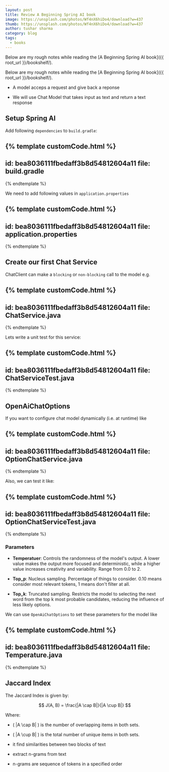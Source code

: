 ```yaml
---
layout: post
title: Review A Beginning Spring AI book
image: https://unsplash.com/photos/Wf4nX6hiDo4/download?w=437
thumb: https://unsplash.com/photos/Wf4nX6hiDo4/download?w=437
author: tushar sharma
category: blog
tags:
  - books
---
```


Below are my rough notes while reading the [A Beginning Spring AI book]({{ root_url }}/bookshelf/).<!-- truncate_here -->

Below are my rough notes while reading the [A Beginning Spring AI book]({{ root_url }}/bookshelf/).<br>

- A model acceps a request and give back a reponse

- We will use Chat Model that takes input as text and return a text response

## Setup Spring AI

Add following `dependencies` to `build.gradle`: 

{% template  customCode.html %}
---
id: bea8036111fbedaff3b8d54812604a11
file: build.gradle
---
{% endtemplate %}

We need to add following values in `application.properties`

{% template  customCode.html %}
---
id: bea8036111fbedaff3b8d54812604a11
file: application.properties
---
{% endtemplate %}


## Create our first Chat Service

ChatClient can make a `blocking` or `non-blocking` call to the model e.g.


{% template  customCode.html %}
---
id: bea8036111fbedaff3b8d54812604a11
file: ChatService.java
---
{% endtemplate %}


Lets write a unit test for this service: 


{% template  customCode.html %}
---
id: bea8036111fbedaff3b8d54812604a11
file: ChatServiceTest.java
---
{% endtemplate %}


## OpenAiChatOptions

If you want to configure chat model dynamically (i.e. at runtime) like 


{% template  customCode.html %}
---
id: bea8036111fbedaff3b8d54812604a11
file: OptionChatService.java
---
{% endtemplate %}


Also, we can test it like: 

{% template  customCode.html %}
---
id: bea8036111fbedaff3b8d54812604a11
file: OptionChatServiceTest.java
---
{% endtemplate %}

### Parameters

- **Temperatuer**: Controls the randomness of the model's output. A lower value makes the output more focused and deterministic, while a higher value increases creativity and variability. Range from 0.0 to 2.

- **Top_p**: Nucleus sampling. Percentage of things to consider. 0.10 means consider most relevant tokens, 1 means don't filter at all. 

- **Top_k**: Truncated sampling. Restricts the model to selecting the next word from the top k most probable candidates, reducing the influence of less likely options.

We can use `OpenAiChatOptions` to set these parameters for the model like


{% template  customCode.html %}
---
id: bea8036111fbedaff3b8d54812604a11
file: Temperature.java
---
{% endtemplate %}

## Jaccard Index

The Jaccard Index is given by:

$$
J(A, B) = \frac{|A \cap B|}{|A \cup B|}
$$

Where:
- \( |A \cap B| \) is the number of overlapping items in both sets.
- \( |A \cup B| \) is the total number of unique items in both sets.


- it find similarities between two blocks of text

- extract n-grams from text

- n-grams are sequence of tokens in a specified order